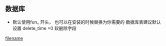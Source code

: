 ## 数据库
- 默认使用fun_ 开头， 也可以在安装的时候替换为你需要的 数据库表建议默认设置 delete_time =0  软删除字段  

[filename](powered.md ':include')
